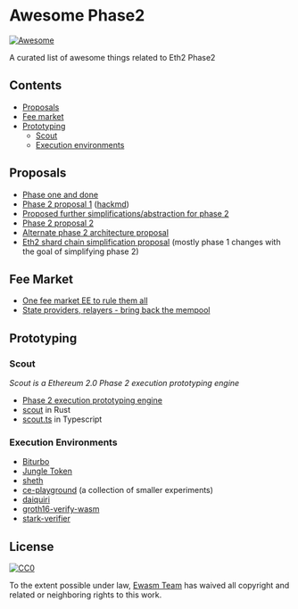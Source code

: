 # Awesome Phase2

[![Awesome](https://awesome.re/badge.svg)](https://awesome.re)

A curated list of awesome things related to Eth2 Phase2

## Contents

- [Proposals](#proposals)
- [Fee market](#fee-market)
- [Prototyping](#prototyping)
  - [Scout](#scout)
  - [Execution environments](#execution-environments)

## Proposals

- [Phase one and done](https://ethresear.ch/t/phase-one-and-done-eth2-as-a-data-availability-engine/5269)
- [Phase 2 proposal 1](https://ethresear.ch/t/a-layer-1-minimizing-phase-2-state-execution-proposal/5397) ([hackmd](https://notes.ethereum.org/@vbuterin/HylpjAWsE?type=view#))
- [Proposed further simplifications/abstraction for phase 2](https://ethresear.ch/t/proposed-further-simplifications-abstraction-for-phase-2/5445)
- [Phase 2 proposal 2](https://notes.ethereum.org/@vbuterin/Bkoaj4xpN?type=view)
- [Alternate phase 2 architecture proposal](https://notes.ethereum.org/YNnC-fakRxixbMCTEnNDXQ?view)
- [Eth2 shard chain simplification proposal](https://notes.ethereum.org/@vbuterin/HkiULaluS) (mostly phase 1 changes with the goal of simplifying phase 2)

## Fee Market

- [One fee market EE to rule them all](https://ethresear.ch/t/one-fee-market-ee-to-rule-them-all/5608)
- [State providers, relayers - bring back the mempool](https://ethresear.ch/t/state-providers-relayers-bring-back-the-mempool/5647/12)

## Prototyping

### Scout

*Scout is a Ethereum 2.0 Phase 2 execution prototyping engine*

- [Phase 2 execution prototyping engine](https://ethresear.ch/t/phase-2-execution-prototyping-engine-ewasm-scout/5509)
- [scout](https://github.com/ewasm/scout) in Rust
- [scout.ts](https://github.com/ewasm/scout.ts) in Typescript

### Execution Environments

- [Biturbo](https://github.com/ewasm/biturbo)
- [Jungle Token](https://github.com/poemm/stateless_merkle_token)
- [sheth](https://github.com/quilt/sheth)
- [ce-playground](https://github.com/ewasm/ce-playground) (a collection of smaller experiments)
- [daiquiri](https://github.com/jwasinger/daiquiri)
- [groth16-verify-wasm](https://github.com/jwasinger/groth16-verify-wasm)
- [stark-verifier](https://github.com/jwasinger/stark-verifier)

## License

[![CC0](http://mirrors.creativecommons.org/presskit/buttons/88x31/svg/cc-zero.svg)](https://creativecommons.org/publicdomain/zero/1.0/)

To the extent possible under law, [Ewasm Team](https://github.com/ewasm) has waived all copyright and related or neighboring rights to this work.
